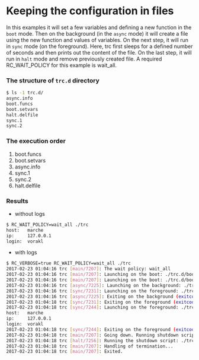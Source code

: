 # Keeping the configuration in files

In this examples it will set a few variables and defining a new function in the `boot` mode.
Then on the background (in the `async` mode) it will create a file using the new function and values of variables.
On the next step, it will run in `sync` mode (on the foreground). Here, trc first sleeps for a defined number of seconds
and then prints out the content of the file. On the last step, it will run in `halt` mode and remove previously created file.
A required RC_WAIT_POLICY for this example is wait_all.

### The structure of `trc.d` directory

```bash
$ ls -1 trc.d/
async.info
boot.funcs
boot.setvars
halt.delfile
sync.1
sync.2
```

### The execution order

1. boot.funcs
2. boot.setvars
3. async.info
4. sync.1
5. sync.2
6. halt.delfile

### Results

* without logs

```bash
$ RC_WAIT_POLICY=wait_all ./trc
host:	marche
ip:     127.0.0.1
login:	vorakl
```

* with logs

```bash
$ RC_VERBOSE=true RC_WAIT_POLICY=wait_all ./trc
2017-02-23 01:04:16 trc [main/7207]: The wait policy: wait_all
2017-02-23 01:04:16 trc [main/7207]: Launching on the boot: ./trc.d/boot.funcs
2017-02-23 01:04:16 trc [main/7207]: Launching on the boot: ./trc.d/boot.setvars
2017-02-23 01:04:16 trc [async/7225]: Launching on the background: ./trc.d/async.info
2017-02-23 01:04:16 trc [sync/7231]: Launching on the foreground: ./trc.d/sync.1
2017-02-23 01:04:16 trc [async/7225]: Exiting on the background (exitcode=0): ./trc.d/async.info
2017-02-23 01:04:18 trc [sync/7231]: Exiting on the foreground (exitcode=0): ./trc.d/sync.1
2017-02-23 01:04:18 trc [sync/7244]: Launching on the foreground: ./trc.d/sync.2
host:	marche
ip:     127.0.0.1
login:	vorakl
2017-02-23 01:04:18 trc [sync/7244]: Exiting on the foreground (exitcode=0): ./trc.d/sync.2
2017-02-23 01:04:18 trc [main/7207]: Going down. Running shutdown scripts...
2017-02-23 01:04:18 trc [halt/7256]: Running the shutdown script: ./trc.d/halt.delfile
2017-02-23 01:04:18 trc [main/7207]: Handling of termination...
2017-02-23 01:04:18 trc [main/7207]: Exited.
```
